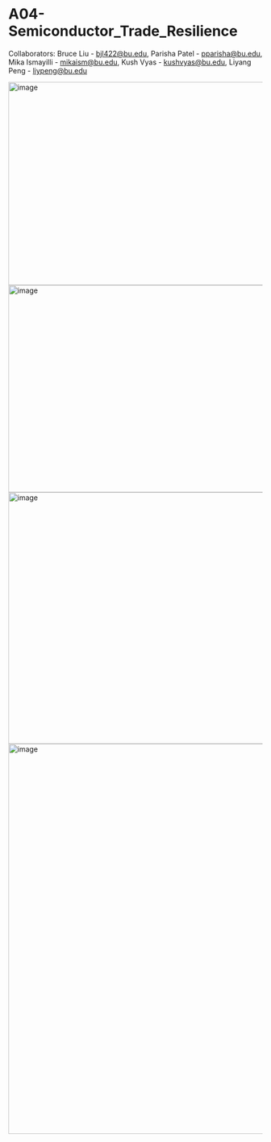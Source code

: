 # A04-Semiconductor_Trade_Resilience

Collaborators: 
Bruce Liu - bjl422@bu.edu, 
Parisha Patel - pparisha@bu.edu, 
Mika Ismayilli - mikaism@bu.edu, 
Kush Vyas - kushvyas@bu.edu, 
Liyang Peng - liypeng@bu.edu

<img width="781" height="403" alt="image" src="https://github.com/user-attachments/assets/4400aee3-01dc-4286-936d-e085202c2e4a" />
<img width="835" height="411" alt="image" src="https://github.com/user-attachments/assets/205f65dc-e4bc-497f-8154-7ec035df0f66" />
<img width="869" height="499" alt="image" src="https://github.com/user-attachments/assets/b6f3fc0b-440b-461d-9f4d-6f498c533630" />
<img width="1254" height="774" alt="image" src="https://github.com/user-attachments/assets/a082832e-9244-4cd6-8dda-46199bba71bb" />
